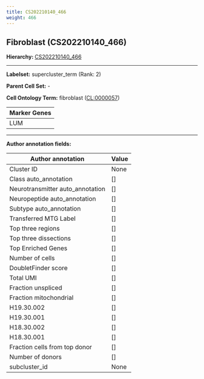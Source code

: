 ```yaml
---
title: CS202210140_466
weight: 466
---
```

## Fibroblast (CS202210140_466)
<b>Hierarchy: </b>
[CS202210140_466](https://purl.brain-bican.org/taxonomy/CS202210140#CS202210140_466)

---


**Labelset:** supercluster_term (Rank: 2)

**Parent Cell Set:** -



**Cell Ontology Term:**  fibroblast ([CL:0000057](https://www.ebi.ac.uk/ols/ontologies/cl/terms?obo_id=CL:0000057)) 

[MARKER GENES.]: #


| Marker Genes |
|--------------|
|LUM|

---

[TRANSFERRED ANNOTATIONS.]: #


[AUTHOR ANNOTATION FIELDS.]: #


**Author annotation fields:**

| Author annotation | Value |
|-------------------|-------|
|Cluster ID|None|
|Class auto_annotation|[]|
|Neurotransmitter auto_annotation|[]|
|Neuropeptide auto_annotation|[]|
|Subtype auto_annotation|[]|
|Transferred MTG Label|[]|
|Top three regions|[]|
|Top three dissections|[]|
|Top Enriched Genes|[]|
|Number of cells|[]|
|DoubletFinder score|[]|
|Total UMI|[]|
|Fraction unspliced|[]|
|Fraction mitochondrial|[]|
|H19.30.002|[]|
|H19.30.001|[]|
|H18.30.002|[]|
|H18.30.001|[]|
|Fraction cells from top donor|[]|
|Number of donors|[]|
|subcluster_id|None|
